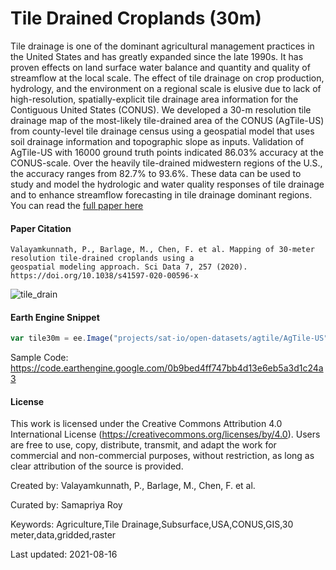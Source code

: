 # Tile Drained Croplands (30m)

Tile drainage is one of the dominant agricultural management practices in the United States and has greatly expanded since the late 1990s. It has proven effects on land surface water balance and quantity and quality of streamflow at the local scale. The effect of tile drainage on crop production, hydrology, and the environment on a regional scale is elusive due to lack of high-resolution, spatially-explicit tile drainage area information for the Contiguous United States (CONUS). We developed a 30-m resolution tile drainage map of the most-likely tile-drained area of the CONUS (AgTile-US) from county-level tile drainage census using a geospatial model that uses soil drainage information and topographic slope as inputs. Validation of AgTile-US with 16000 ground truth points indicated 86.03% accuracy at the CONUS-scale. Over the heavily tile-drained midwestern regions of the U.S., the accuracy ranges from 82.7% to 93.6%. These data can be used to study and model the hydrologic and water quality responses of tile drainage and to enhance streamflow forecasting in tile drainage dominant regions. You can read the [full paper here](https://www.nature.com/articles/s41597-020-00596-x)

#### Paper Citation

```
Valayamkunnath, P., Barlage, M., Chen, F. et al. Mapping of 30-meter resolution tile-drained croplands using a
geospatial modeling approach. Sci Data 7, 257 (2020). https://doi.org/10.1038/s41597-020-00596-x
```

![tile_drain](https://user-images.githubusercontent.com/6677629/129658746-654d908d-c6a8-4254-a9c6-33d75e436df6.gif)

#### Earth Engine Snippet

```js
var tile30m = ee.Image("projects/sat-io/open-datasets/agtile/AgTile-US");
```

Sample Code: https://code.earthengine.google.com/0b9bed4ff747bb4d13e6eb5a3d1c24a3

#### License

This work is licensed under the Creative Commons Attribution 4.0 International License (https://creativecommons.org/licenses/by/4.0). Users are free to use, copy, distribute, transmit, and adapt the work for commercial and non-commercial purposes, without restriction, as long as clear attribution of the source is provided.

Created by: Valayamkunnath, P., Barlage, M., Chen, F. et al.

Curated by: Samapriya Roy

Keywords: Agriculture,Tile Drainage,Subsurface,USA,CONUS,GIS,30 meter,data,gridded,raster

Last updated: 2021-08-16
